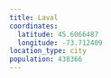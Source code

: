 ```yaml
---
title: Laval
coordinates:
  latitude: 45.6066487
  longitude: -73.712409
location_type: city
population: 438366
---
```

